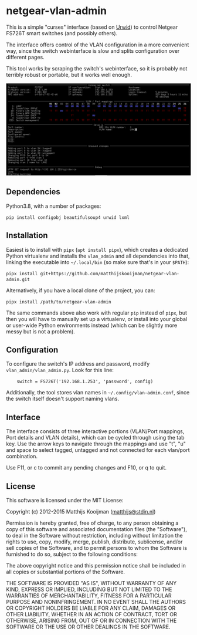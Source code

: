 netgear-vlan-admin
==================
This is a simple "curses" interface (based on
[Urwid](http://urwid.org/)) to control Netgear FS726T smart switches
(and possibly others).

The interface offers control of the VLAN configuration in a more
convenient way, since the switch webinterface is slow and splits
configuration over different pages.

This tool works by scraping the switch's webinterface, so it is probably
not terribly robust or portable, but it works well enough.

![Screenshot](doc/screenshot.png)

Dependencies
------------
Python3.8, with a number of packages:

```
pip install configobj beautifulsoup4 urwid lxml
```

Installation
------------
Easiest is to install with `pipx` (`apt install pipx`), which creates
a dedicated Python virtualenv and installs the `vlan_admin` and all
dependencies into that, linking the executable into `~/.local/bin` (so
make sure that's in your `$PATH`):


```
pipx install git+https://github.com/matthijskooijman/netgear-vlan-admin.git
```

Alternatively, if you have a local clone of the project, you can:

```
pipx install /path/to/netgear-vlan-admin
```

The same commands above also work with regular `pip` instead of `pipx`,
but then you will have to manually set up a virtualenv, or install into
your global or user-wide Python environments instead (which can be
slightly more messy but is not a problem).

Configuration
-------------
To configure the switch's IP address and password, modify
`vlan_admin/vlan_admin.py`. Look for this line:

        switch = FS726T('192.168.1.253', 'password', config)

Additionally, the tool stores vlan names in `~/.config/vlan-admin.conf`,
since the switch itself doesn't support naming vlans.

Interface
---------
The interface consists of three interactive portions (VLAN/Port
mappings, Port details and VLAN details), which can be cycled through
using the tab key. Use the arrow keys to navigate through the mappings
and use "t", "u" and space to select tagged, untagged and not connected for
each vlan/port combination.

Use F11, or c to commit any pending changes and F10, or q to quit.

License
-------
This software is licensed under the MIT License:

Copyright (c) 2012-2015 Matthijs Kooijman (matthijs@stdin.nl)

Permission is hereby granted, free of charge, to any person obtaining a
copy of this software and associated documentation files (the
"Software"), to deal in the Software without restriction, including
without limitation the rights to use, copy, modify, merge, publish,
distribute, sublicense, and/or sell copies of the Software, and to
permit persons to whom the Software is furnished to do so, subject to
the following conditions:

The above copyright notice and this permission notice shall be included
in all copies or substantial portions of the Software.

THE SOFTWARE IS PROVIDED "AS IS", WITHOUT WARRANTY OF ANY KIND, EXPRESS
OR IMPLIED, INCLUDING BUT NOT LIMITED TO THE WARRANTIES OF
MERCHANTABILITY, FITNESS FOR A PARTICULAR PURPOSE AND NONINFRINGEMENT.
IN NO EVENT SHALL THE AUTHORS OR COPYRIGHT HOLDERS BE LIABLE FOR ANY
CLAIM, DAMAGES OR OTHER LIABILITY, WHETHER IN AN ACTION OF CONTRACT,
TORT OR OTHERWISE, ARISING FROM, OUT OF OR IN CONNECTION WITH THE
SOFTWARE OR THE USE OR OTHER DEALINGS IN THE SOFTWARE.

